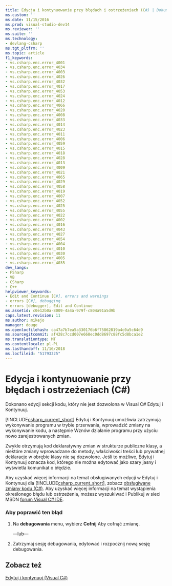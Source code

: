 ```yaml
---
title: Edycja i kontynuowanie przy błędach i ostrzeżeniach (C#) | Dokumentacja firmy Microsoft
ms.custom: ''
ms.date: 11/15/2016
ms.prod: visual-studio-dev14
ms.reviewer: ''
ms.suite: ''
ms.technology:
- devlang-csharp
ms.tgt_pltfrm: ''
ms.topic: article
f1_keywords:
- vs.csharp.enc.error_4001
- vs.csharp.enc.error_4034
- vs.csharp.enc.error_4003
- vs.csharp.enc.error_4026
- vs.csharp.enc.error_4032
- vs.csharp.enc.error_4017
- vs.csharp.enc.error_4053
- vs.csharp.enc.error_4024
- vs.csharp.enc.error_4012
- vs.csharp.enc.error_4066
- vs.csharp.enc.error_4020
- vs.csharp.enc.error_4008
- vs.csharp.enc.error_4033
- vs.csharp.enc.error_4014
- vs.csharp.enc.error_4023
- vs.csharp.enc.error_4011
- vs.csharp.enc.error_4006
- vs.csharp.enc.error_4059
- vs.csharp.enc.error_4015
- vs.csharp.enc.error_4018
- vs.csharp.enc.error_4028
- vs.csharp.enc.error_4013
- vs.csharp.enc.error_4009
- vs.csharp.enc.error_4021
- vs.csharp.enc.error_4065
- vs.csharp.enc.error_4029
- vs.csharp.enc.error_4058
- vs.csharp.enc.error_4019
- vs.csharp.enc.error_4007
- vs.csharp.enc.error_4052
- vs.csharp.enc.error_4025
- vs.csharp.enc.error_4055
- vs.csharp.enc.error_4022
- vs.csharp.enc.error_4002
- vs.csharp.enc.error_4016
- vs.csharp.enc.error_4043
- vs.csharp.enc.error_4027
- vs.csharp.enc.error_4054
- vs.csharp.enc.error_4004
- vs.csharp.enc.error_4010
- vs.csharp.enc.error_4030
- vs.csharp.enc.error_4005
- vs.csharp.enc.error_4035
dev_langs:
- FSharp
- VB
- CSharp
- C++
helpviewer_keywords:
- Edit and Continue [C#], errors and warnings
- errors [C#], debugging
- errors [debugger], Edit and Continue
ms.assetid: c0e12b0a-8009-4a4a-979f-c804a91a5d9b
caps.latest.revision: 11
ms.author: mikejo
manager: douge
ms.openlocfilehash: ca47a7b7ea5a330176b6f75862819a4c0a5c64d9
ms.sourcegitcommit: af428c7ccd007e668ec0dd8697c88fc5d8bca1e2
ms.translationtype: MT
ms.contentlocale: pl-PL
ms.lasthandoff: 11/16/2018
ms.locfileid: "51793325"
---
```

# <a name="edit-and-continue-errors-and-warnings-c"></a>Edycja i kontynuowanie przy błędach i ostrzeżeniach (C#)
Dokonano edycji sekcji kodu, który nie jest dozwolona w Visual C# Edytuj i Kontynuuj.  
  
 [!INCLUDE[csharp_current_short](../includes/csharp-current-short-md.md)] Edytuj i Kontynuuj umożliwia zatrzymują wykonywanie programu w trybie przerwania, wprowadzić zmiany na wykonywanie kodu, a następnie Wznów działanie programu przy użyciu nowo zarejestrowanych zmian.  
  
 Zwykle otrzymują kod deklaratywny zmian w strukturze publiczne klasy, a niektóre zmiany wprowadzane do metody, właściwości treści lub prywatnej deklaracje w obrębie klasy nie są dozwolone. Jeśli to możliwe, Edytuj i Kontynuuj oznacza kod, którego nie można edytować jako szary jasny i wyświetla komunikat o błędzie.  
  
 Aby uzyskać więcej informacji na temat obsługiwanych edycji w Edytuj i Kontynuuj dla [!INCLUDE[csharp_current_short](../includes/csharp-current-short-md.md)], zobacz [obsługiwane zmiany kodu (C#)](../debugger/supported-code-changes-csharp.md). Aby uzyskać więcej informacji na temat wystąpienia określonego błędu lub ostrzeżenia, możesz wyszukiwać i Publikuj w sieci MSDN [forum Visual C# IDE](http://go.microsoft.com/fwlink/?LinkId=214693).  
  
### <a name="to-correct-this-error"></a>Aby poprawić ten błąd  
  
1.  Na **debugowania** menu, wybierz **Cofnij** Aby cofnąć zmianę.  
  
     —lub—  
  
2.  Zatrzymaj sesję debugowania, edytować i rozpocznij nową sesję debugowania.  
  
## <a name="see-also"></a>Zobacz też  
 [Edytuj i kontynuuj (Visual C#)](../debugger/edit-and-continue-visual-csharp.md)